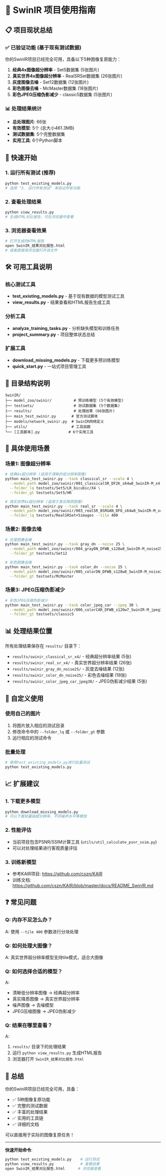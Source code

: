 # 🎯 SwinIR 项目使用指南

## 📋 项目现状总结

### ✅ 已验证功能 (基于现有测试数据)

你的SwinIR项目已经完全可用，具备以下5种图像复原能力：

1. **经典4x图像超分辨率** - Set5数据集 (5张图片)
2. **真实世界4x图像超分辨率** - RealSRSet数据集 (26张图片)  
3. **灰度图像去噪** - Set12数据集 (12张图片)
4. **彩色图像去噪** - McMaster数据集 (18张图片)
5. **彩色JPEG压缩伪影减少** - classic5数据集 (5张图片)

### 📊 处理结果统计
- **总处理图片**: 66张
- **有效模型**: 5个 (总大小461.3MB)
- **测试数据集**: 5个完整数据集
- **实用工具**: 6个Python脚本

## 🚀 快速开始

### 1. 运行所有测试 (推荐)
```bash
python test_existing_models.py
# 选择 "5. 运行所有测试" 来验证所有功能
```

### 2. 查看处理结果
```bash
python view_results.py
# 生成HTML对比报告，可在浏览器中查看
```

### 3. 浏览器查看效果
```bash
# 打开生成的HTML报告
open SwinIR_结果对比报告.html
# 或者直接用浏览器打开该文件
```

## 🛠️ 可用工具说明

### 核心测试工具
- **test_existing_models.py** - 基于现有数据的模型测试工具
- **view_results.py** - 结果查看和HTML报告生成工具

### 分析工具  
- **analyze_training_tasks.py** - 分析缺失模型和训练任务
- **project_summary.py** - 项目整体状态总结

### 扩展工具
- **download_missing_models.py** - 下载更多预训练模型
- **quick_start.py** - 一站式项目管理工具

## 📁 目录结构说明

```
SwinIR/
├── model_zoo/swinir/          # 预训练模型 (5个有效模型)
├── testsets/                  # 测试数据集 (5个数据集)
├── results/                   # 处理结果 (66张图片)
├── main_test_swinir.py       # 官方测试脚本
├── models/network_swinir.py  # SwinIR网络定义
├── utils/                    # 工具函数
└── [工具脚本].py             # 6个实用工具
```

## 🎯 具体使用场景

### 场景1: 图像超分辨率
```bash
# 经典4x超分辨率 (适用于清晰的低分辨率图像)
python main_test_swinir.py --task classical_sr --scale 4 \
  --model_path model_zoo/swinir/001_classicalSR_DF2K_s64w8_SwinIR-M_x4.pth \
  --folder_lq testsets/Set5/LR_bicubic/X4 \
  --folder_gt testsets/Set5/HR

# 真实世界4x超分辨率 (适用于真实降质图像)
python main_test_swinir.py --task real_sr --scale 4 \
  --model_path model_zoo/swinir/003_realSR_BSRGAN_DFO_s64w8_SwinIR-M_x4_GAN.pth \
  --folder_lq testsets/RealSRSet+5images --tile 400
```

### 场景2: 图像去噪
```bash
# 灰度图像去噪
python main_test_swinir.py --task gray_dn --noise 25 \
  --model_path model_zoo/swinir/004_grayDN_DFWB_s128w8_SwinIR-M_noise25.pth \
  --folder_gt testsets/Set12

# 彩色图像去噪  
python main_test_swinir.py --task color_dn --noise 25 \
  --model_path model_zoo/swinir/005_colorDN_DFWB_s128w8_SwinIR-M_noise25_2.pth \
  --folder_gt testsets/McMaster
```

### 场景3: JPEG压缩伪影减少
```bash
# 彩色JPEG压缩伪影减少
python main_test_swinir.py --task color_jpeg_car --jpeg 30 \
  --model_path model_zoo/swinir/006_colorCAR_DFWB_s126w7_SwinIR-M_jpeg30.pth \
  --folder_gt testsets/classic5
```

## 📊 处理结果位置

所有处理结果保存在 `results/` 目录下：

- `results/swinir_classical_sr_x4/` - 经典超分辨率结果 (5张)
- `results/swinir_real_sr_x4/` - 真实世界超分辨率结果 (26张)
- `results/swinir_gray_dn_noise25/` - 灰度去噪结果 (12张)
- `results/swinir_color_dn_noise25/` - 彩色去噪结果 (18张)
- `results/swinir_color_jpeg_car_jpeg30/` - JPEG伪影减少结果 (5张)

## 🔧 自定义使用

### 使用自己的图片
1. 将图片放入相应的测试目录
2. 修改命令中的 `--folder_lq` 或 `--folder_gt` 参数
3. 运行相应的测试命令

### 批量处理
```bash
# 使用test_existing_models.py进行批量测试
python test_existing_models.py
```

## 📈 扩展建议

### 1. 下载更多模型
```bash
python download_missing_models.py
# 可以下载轻量级超分辨率、不同噪声水平等模型
```

### 2. 性能评估
- 当前项目包含PSNR/SSIM计算工具 (`utils/util_calculate_psnr_ssim.py`)
- 可以对处理结果进行客观质量评估

### 3. 训练新模型
- 参考KAIR项目: https://github.com/cszn/KAIR
- 训练文档: https://github.com/cszn/KAIR/blob/master/docs/README_SwinIR.md

## ❓ 常见问题

### Q: 内存不足怎么办？
A: 使用 `--tile 400` 参数进行分块处理

### Q: 如何处理大图像？
A: 真实世界超分辨率模型支持tile模式，适合大图像

### Q: 如何选择合适的模型？
A: 
- 清晰低分辨率图像 → 经典超分辨率
- 真实降质图像 → 真实世界超分辨率  
- 噪声图像 → 去噪模型
- JPEG压缩图像 → JPEG伪影减少

### Q: 结果在哪里查看？
A: 
1. `results/` 目录下的处理结果
2. 运行 `python view_results.py` 生成HTML报告
3. 浏览器打开 `SwinIR_结果对比报告.html`

## 🎉 总结

你的SwinIR项目已经完全可用，具备：
- ✅ 5种图像复原功能
- ✅ 完整的测试数据
- ✅ 丰富的处理结果  
- ✅ 实用的工具链
- ✅ 详细的文档

可以直接用于实际的图像复原任务！

---

**快速开始命令**:
```bash
python test_existing_models.py    # 运行测试
python view_results.py            # 查看结果  
open SwinIR_结果对比报告.html      # 浏览器查看
```
